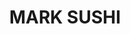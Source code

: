 ---
layout: place
title: "MARK SUSHI"
permalink: /colorado/lakewood/mark-sushi.html
stateAbbr: CO
stateName: Colorado
cityName: Lakewood
seo:
  name: "MARK SUSHI"
  type: Restaurant
  links: https://order.online/business/mark-sushi-13082355
description: "MARK SUSHI serves delicious sushi in Lakewood, Colorado. Try fresh Japanese dishes for a great dining experience. "
place_id: ChIJn6uSXgCFa4cRTFXq2IcgAgA
photos:
  - name: >-
      places/ChIJn6uSXgCFa4cRTFXq2IcgAgA/photos/AeeoHcIXSZfTlqnjCCj_UACkORf9nP96MUFtZKMQ_I_IaQnfsfD23zlBher-00gnPSAl3FZfqsltgaD94MoQ4rVL6i5rOCNPfENXO-zLE0ibBFfsEhKi6LvP-WlaHwGgN3nh-kn0KKe3HmLhSgl6snw4PWS8zHyrvHg12YLmk-3tR5iWho_Lif0Nuh8Gi63halNsbLCt_kUva_igoS2BzfQsRMMNCrD6AXPQtOsQ86xpa0DG0jrREMBA3kVDkpFycvPNw-EnJyHRUoBcNkZCdXnCB1q3nWx_MaoS4U20hLXmIhfJqg
    widthPx: 4032
    heightPx: 3024
    authorAttributions:
      - displayName: MARK SUSHI
        uri: https://maps.google.com/maps/contrib/110834337406893218371
        photoUri: >-
          https://lh3.googleusercontent.com/a-/ALV-UjXpXoYf1X0fVSlUYZ1l-8HSjWypAEc_nRxEWeXXMqrAi-0xq6tX=s100-p-k-no-mo
    flagContentUri: >-
      https://www.google.com/local/imagery/report/?cb_client=maps_api_places.places_api&image_key=!1e10!2sAF1QipNkzAeeZinlMryVsT2T-62UXZe2SFVL5XFOR2Ke&hl=en-US
    googleMapsUri: >-
      https://www.google.com/maps/place//data=!3m4!1e2!3m2!1sAF1QipNkzAeeZinlMryVsT2T-62UXZe2SFVL5XFOR2Ke!2e10!4m2!3m1!1s0x876b85005e92ab9f:0x22087d8ea554c
  - name: >-
      places/ChIJn6uSXgCFa4cRTFXq2IcgAgA/photos/AeeoHcJRdMvaJd1pI0eIoGnXKT_BpAGPS1EKhPlBshBFIY0y_yBQmbdSl3_SC8rewI9fJ37EAqXJ8iwwswwOVlwYHWW43hkLlnIS9rLYEU9hUMZ786MZ6vMi1IREJHHQFEgH2cMWXwxiX-9bTW1LLBOGzR37z7hfdt1ugYOEP_Z0CSbAJJrwhz2Lymi3NdITCTnPHsnu3Ddmiter9QpoGOcvaFApSbBV_UhcGGjGky_EWmgGHfMGPcAvw7FUTCzIL2M9yHLE2kYPpAD-E5O70KD9Wsg_Zkigf1KTALgoBTsDITAGtA
    widthPx: 1562
    heightPx: 2048
    authorAttributions:
      - displayName: MARK SUSHI
        uri: https://maps.google.com/maps/contrib/110834337406893218371
        photoUri: >-
          https://lh3.googleusercontent.com/a-/ALV-UjXpXoYf1X0fVSlUYZ1l-8HSjWypAEc_nRxEWeXXMqrAi-0xq6tX=s100-p-k-no-mo
    flagContentUri: >-
      https://www.google.com/local/imagery/report/?cb_client=maps_api_places.places_api&image_key=!1e10!2sAF1QipMURrLc4JXwce0mtdZVdCFcgihb3LuSR5QGU-xS&hl=en-US
    googleMapsUri: >-
      https://www.google.com/maps/place//data=!3m4!1e2!3m2!1sAF1QipMURrLc4JXwce0mtdZVdCFcgihb3LuSR5QGU-xS!2e10!4m2!3m1!1s0x876b85005e92ab9f:0x22087d8ea554c
  - name: >-
      places/ChIJn6uSXgCFa4cRTFXq2IcgAgA/photos/AeeoHcLLCcUi9aDKjsPH0XlhRHXcvvEMCU3qyNHcDyoNlFFHVJ0j44RIaHOzQAe-MjkVT0vS7CToLYuNc6caXqzOzD6sA27KwO0Fh6-_saRL4eeZVKZzAYkCh7mSHNlUIQNRl2MgJxAiwAHDwoBqmLKReyysx3bEl8qpDEmEP-ZoM_FJXjY6tX1yBy4DnGGlvB9JLG-zozeoJw42mlB2tAlecctaXiYZEF8VFgusqXfe0yWwKz8_HqwUBaPaALB2LtQXqmSF5Iz6_7A8krVI_vkE8mHdgFmyeph6UM3GFpVNCUeP1SrTJHT0kcnwkatD20gHeszD74Eg7L3rvZoIs1aIJLGiKHzrHQFl9lEoYDjt67onfiR9m6NR_KU7PKOwheUNdX4kJZT1eFK6KTFviAqmO-cV0CPSCUgFIPVxwxQQ7QCXzbrT0GAECTgmMKs0mn9w
    widthPx: 2048
    heightPx: 1536
    authorAttributions:
      - displayName: melissa medina
        uri: https://maps.google.com/maps/contrib/102861605715549268720
        photoUri: >-
          https://lh3.googleusercontent.com/a/ACg8ocJluqjEyv8NzH7ciWcoYX6nyie9m-6r7ewtA44HQoqX-80bBw=s100-p-k-no-mo
    flagContentUri: >-
      https://www.google.com/local/imagery/report/?cb_client=maps_api_places.places_api&image_key=!1e10!2sCIABIhAIN0uGDRNDaWfkQxQACbEs&hl=en-US
    googleMapsUri: >-
      https://www.google.com/maps/place//data=!3m4!1e2!3m2!1sCIABIhAIN0uGDRNDaWfkQxQACbEs!2e10!4m2!3m1!1s0x876b85005e92ab9f:0x22087d8ea554c
  - name: >-
      places/ChIJn6uSXgCFa4cRTFXq2IcgAgA/photos/AeeoHcLteabk_RPs1ncC9oB1gQz9r75d5Q5QxnOrsNLq2U5IMcsHEOhT_Kd65osuOzB5IAU-LnJ8hJP6lGHI9vXN99vsGeWeATWfBROrxozFVJyY4jPLA2vdZQ3vA3ch2KWxZ7HSecouj8KOSR-RY_IcweE887FxDbL74WaRZ_8a-AYLdlJ3mTJnA_6cT_FlKh_lGPEIWOa17mnOFSEkeCup6ct00rYdrJP9ImQrFSIFJ_0nzVo5pDBToJAvlWHhOOx8ZbveHZjj9WUbMPpnCJCiQGJLtp1FZouN4s7tMIpFUvkc8A
    widthPx: 3726
    heightPx: 2796
    authorAttributions:
      - displayName: MARK SUSHI
        uri: https://maps.google.com/maps/contrib/110834337406893218371
        photoUri: >-
          https://lh3.googleusercontent.com/a-/ALV-UjXpXoYf1X0fVSlUYZ1l-8HSjWypAEc_nRxEWeXXMqrAi-0xq6tX=s100-p-k-no-mo
    flagContentUri: >-
      https://www.google.com/local/imagery/report/?cb_client=maps_api_places.places_api&image_key=!1e10!2sAF1QipMFERdpkBvvNt7weL_POCsSY68Tw3oaDr3O8ovi&hl=en-US
    googleMapsUri: >-
      https://www.google.com/maps/place//data=!3m4!1e2!3m2!1sAF1QipMFERdpkBvvNt7weL_POCsSY68Tw3oaDr3O8ovi!2e10!4m2!3m1!1s0x876b85005e92ab9f:0x22087d8ea554c
  - name: >-
      places/ChIJn6uSXgCFa4cRTFXq2IcgAgA/photos/AeeoHcLavIjggylZvJCaGWvsOT7d91vMNPhQgxchqmkepEMTRzmgITtfS2pvX48su3WdnGuUWT2ZjggDy_SQAEUPuI9USrlFHJn8WL5lrTnqcCn64nELPHftCFry1ygCApgtWPvcxbNdN8XCplpRk0dTmatPcwYlpY7XbX01YJjZxP5tKT7f8-sX64k7Zs8moxo-F1_vBXCkgXqPlNMu6G8nq7xr5YAKv09xTkYZMHPgbs648eDXHUner_JHDfGdsQwSomS0aEpJjUEHB_PdWDsKPVGOuK6-8LmNJhfxTpkajClteQ
    widthPx: 4032
    heightPx: 3024
    authorAttributions:
      - displayName: MARK SUSHI
        uri: https://maps.google.com/maps/contrib/110834337406893218371
        photoUri: >-
          https://lh3.googleusercontent.com/a-/ALV-UjXpXoYf1X0fVSlUYZ1l-8HSjWypAEc_nRxEWeXXMqrAi-0xq6tX=s100-p-k-no-mo
    flagContentUri: >-
      https://www.google.com/local/imagery/report/?cb_client=maps_api_places.places_api&image_key=!1e10!2sAF1QipPv-B9ePBrC-pVq3VlGRdlTRBiIqse2x8XeKIOO&hl=en-US
    googleMapsUri: >-
      https://www.google.com/maps/place//data=!3m4!1e2!3m2!1sAF1QipPv-B9ePBrC-pVq3VlGRdlTRBiIqse2x8XeKIOO!2e10!4m2!3m1!1s0x876b85005e92ab9f:0x22087d8ea554c
  - name: >-
      places/ChIJn6uSXgCFa4cRTFXq2IcgAgA/photos/AeeoHcI1CoYC2-YSqon5doDtVU3wYhAjC0SjEWj4taGneAhrcG2lW768mSF1iNOOPO2Ghl4Cmfeg94YPgaTcswRBhY8d9idtatWXH7Mpg1uGBI-avMANwQNy3om_Ft9sQWk8A8oPlyckc0F54KDdEGMohFrdDyrHWo3PuKHBNiV0T6FJ2IPpaODnjao7EVqJ-Jc1PPS-I5rGXaOGGmCCXVS2FRyS2ZFJhMd8Hn9ZbFY4wDQNxipQn3IgCaxBVve77ehRp9ihYJr_2hxrzenu4gSoZx0LFKjqlO5MpWbaMWmyaEYMkQ
    widthPx: 1225
    heightPx: 1540
    authorAttributions:
      - displayName: MARK SUSHI
        uri: https://maps.google.com/maps/contrib/110834337406893218371
        photoUri: >-
          https://lh3.googleusercontent.com/a-/ALV-UjXpXoYf1X0fVSlUYZ1l-8HSjWypAEc_nRxEWeXXMqrAi-0xq6tX=s100-p-k-no-mo
    flagContentUri: >-
      https://www.google.com/local/imagery/report/?cb_client=maps_api_places.places_api&image_key=!1e10!2sAF1QipO9_anDF6f-35cc99hCuV3zyEGKeYscaE1eu6Ll&hl=en-US
    googleMapsUri: >-
      https://www.google.com/maps/place//data=!3m4!1e2!3m2!1sAF1QipO9_anDF6f-35cc99hCuV3zyEGKeYscaE1eu6Ll!2e10!4m2!3m1!1s0x876b85005e92ab9f:0x22087d8ea554c
  - name: >-
      places/ChIJn6uSXgCFa4cRTFXq2IcgAgA/photos/AeeoHcKwn3rU1pBFj4S9fiFk61CpmC12LUhuvwpfWmtgSfi0quMwL5Gp5NIpjeqiMgWYyMtip9RefcoElAlbAr4XLpRQkbDYKZNoygExWdIa--TOYWOV_ADkLlk85q-YLw5eJJgvCgRyyKANnQ_C_9wjWsaZwSj5K2I2ZnA6IywB3xgIS9PuluSpqnS9B33b6CU3n-EnpcW3jpcBfMplcI4Z936FWOhhM42tA3y-AlHmGoLvnrJBPQNGunBn8G6hqkyv-vjT-34qY4S-ddHfSUqSNr7jheY2ymwSY3X21vLl8gN_iA
    widthPx: 2048
    heightPx: 1536
    authorAttributions:
      - displayName: MARK SUSHI
        uri: https://maps.google.com/maps/contrib/110834337406893218371
        photoUri: >-
          https://lh3.googleusercontent.com/a-/ALV-UjXpXoYf1X0fVSlUYZ1l-8HSjWypAEc_nRxEWeXXMqrAi-0xq6tX=s100-p-k-no-mo
    flagContentUri: >-
      https://www.google.com/local/imagery/report/?cb_client=maps_api_places.places_api&image_key=!1e10!2sAF1QipOaVdW-9RwxPfCccDycIPNBIQ9JVP5PT7vzRwp1&hl=en-US
    googleMapsUri: >-
      https://www.google.com/maps/place//data=!3m4!1e2!3m2!1sAF1QipOaVdW-9RwxPfCccDycIPNBIQ9JVP5PT7vzRwp1!2e10!4m2!3m1!1s0x876b85005e92ab9f:0x22087d8ea554c
  - name: >-
      places/ChIJn6uSXgCFa4cRTFXq2IcgAgA/photos/AeeoHcIPi6RtiQigjmRBJXSixQj1soQa5J-_3DMfirla7TvhDgDo7DdNI1jKC6BM6AoaxbMThNDDhJoatNLkcoVaNyrV3Os-l0vIrb1-qtPZKmZOedWgHTaPr3B9nWabFUfGAFUvPJ1mJtKo_M_Yel2yXYkj1CMNNmlROuHeGj9QDTyDVrhf516FmIfWrlwc8nAhY1NzsediG4IKW01PacGc9Ddmb_wTyIvtSbBojswbzGcK9jsTO4DkDpa_Z8eZXYbmXEHC4Vy576Xd3QhVzuNxnfWIPeZuWLUxdpW0_pKUpIILMw
    widthPx: 3024
    heightPx: 4032
    authorAttributions:
      - displayName: MARK SUSHI
        uri: https://maps.google.com/maps/contrib/110834337406893218371
        photoUri: >-
          https://lh3.googleusercontent.com/a-/ALV-UjXpXoYf1X0fVSlUYZ1l-8HSjWypAEc_nRxEWeXXMqrAi-0xq6tX=s100-p-k-no-mo
    flagContentUri: >-
      https://www.google.com/local/imagery/report/?cb_client=maps_api_places.places_api&image_key=!1e10!2sAF1QipNR8qutXHUFb18s07nz_k3DrugN0vVBYjN7xVvG&hl=en-US
    googleMapsUri: >-
      https://www.google.com/maps/place//data=!3m4!1e2!3m2!1sAF1QipNR8qutXHUFb18s07nz_k3DrugN0vVBYjN7xVvG!2e10!4m2!3m1!1s0x876b85005e92ab9f:0x22087d8ea554c
  - name: >-
      places/ChIJn6uSXgCFa4cRTFXq2IcgAgA/photos/AeeoHcLvSyBB1kAt_g27alCv4cqve0waZqxBCqqrM5yAdYVuTuGcVtABXIMaQ_qtqx0-E-VAzKBit3Xhbps_30a6w6fWDV3G276ldbQ7EuTvWWDxhGaVf9o_r2dyBKBRuUBxSxGGbf5cxasGGImUju3XaVlk5_gmvbT3fnZ-hL4u_7zk-OQKpUk_I-x6bY4a3dj1DlL0y45zUcdrM16cPMWBcKF-Nu_B4_06Q2Tn7sS10ev0ihrE0tjAGQbSdk3aw28JFHL4IVAU0JC7mblp_EBNYSQcnT0r6LN3axeu5Fd1wedgWM0yvZbnXLUgPQSvRKc5hnL4bh0X_PAWg1asCDRlrITvB7tSOfwHVhdiAoOoY7j6D6aNxYDBY1HJYS0v9N84UtfyEePpDRRbuRqSuCEAbrtKoHWe6U5R_r1aeqIpLkpXhy5c
    widthPx: 3024
    heightPx: 4032
    authorAttributions:
      - displayName: mi san hlaing
        uri: https://maps.google.com/maps/contrib/108648550914043364763
        photoUri: >-
          https://lh3.googleusercontent.com/a-/ALV-UjWlAxmmCaUwLQvJnrgd975FLp3kT7J505D6ohhTh602rJdUufGV=s100-p-k-no-mo
    flagContentUri: >-
      https://www.google.com/local/imagery/report/?cb_client=maps_api_places.places_api&image_key=!1e10!2sCIHM0ogKEICAgIDnuJPUrQE&hl=en-US
    googleMapsUri: >-
      https://www.google.com/maps/place//data=!3m4!1e2!3m2!1sCIHM0ogKEICAgIDnuJPUrQE!2e10!4m2!3m1!1s0x876b85005e92ab9f:0x22087d8ea554c
  - name: >-
      places/ChIJn6uSXgCFa4cRTFXq2IcgAgA/photos/AeeoHcJJvFYMSd9i-Kdmkya36DOjiUQtIVp_z9lIWupLwQajzF0FsqyN5XYn1rx44SA3ffi9G8__vPgyKqyfDm4gMQ04sC-wLJaihbcPMF-g4Mx67rytZkPxE_Haus6sosm0Y6PylpZoh1ddFEK2ryzNWyrWfkfHIHYgutHgmBAIWHFTnRJDSMIvsWUUI0Sm2XmKUcRv2qbwhP54Hi7khjDVp8aaY74DRvY2PO2hQmH2St1iarJ6rhu_AJPJdkwM3ZFkMpoDuZRTPrmojsWgDAKj36eAjtiZAwYdCWMZk-reMiYiKQ
    widthPx: 4032
    heightPx: 3024
    authorAttributions:
      - displayName: MARK SUSHI
        uri: https://maps.google.com/maps/contrib/110834337406893218371
        photoUri: >-
          https://lh3.googleusercontent.com/a-/ALV-UjXpXoYf1X0fVSlUYZ1l-8HSjWypAEc_nRxEWeXXMqrAi-0xq6tX=s100-p-k-no-mo
    flagContentUri: >-
      https://www.google.com/local/imagery/report/?cb_client=maps_api_places.places_api&image_key=!1e10!2sAF1QipP-8yN_CrESWpchDI7D6fwyqrFS8UVvLzZr6OX2&hl=en-US
    googleMapsUri: >-
      https://www.google.com/maps/place//data=!3m4!1e2!3m2!1sAF1QipP-8yN_CrESWpchDI7D6fwyqrFS8UVvLzZr6OX2!2e10!4m2!3m1!1s0x876b85005e92ab9f:0x22087d8ea554c
address: 14500 West Colfax Avenue, Entrance number 5, Lakewood, CO 80401, USA
street: 14500 West Colfax Avenue, Entrance number 5
city: Lakewood
state: CO
zip: '80401'
country: USA
neighborhood: Denver West
latitude: '39.730828'
longitude: '-105.161675'
accessibility_options:
  wheelchairAccessibleParking: true
  wheelchairAccessibleEntrance: true
  wheelchairAccessibleSeating: true
business_status: OPERATIONAL
name: MARK SUSHI
google_maps_links:
  directionsUri: >-
    https://www.google.com/maps/dir//''/data=!4m7!4m6!1m1!4e2!1m2!1m1!1s0x876b85005e92ab9f:0x22087d8ea554c!3e0
  placeUri: https://maps.google.com/?cid=598717785331020
  writeAReviewUri: >-
    https://www.google.com/maps/place//data=!4m3!3m2!1s0x876b85005e92ab9f:0x22087d8ea554c!12e1
  reviewsUri: >-
    https://www.google.com/maps/place//data=!4m4!3m3!1s0x876b85005e92ab9f:0x22087d8ea554c!9m1!1b1
  photosUri: >-
    https://www.google.com/maps/place//data=!4m3!3m2!1s0x876b85005e92ab9f:0x22087d8ea554c!10e5
primary_type: Asian Restaurant
opening_hours:
  regular: null
  current: null
secondary_opening_hours:
  regular:
    weekdayDescriptions: null
    type: null
  current:
    weekdayDescriptions: null
    type: null
phone: (720) 403-1294
price_level: PRICE_LEVEL_MODERATE
price_range: $10 &ndash; $20
rating: '4.6'
rating_count: 75
website: https://order.online/business/mark-sushi-13082355
reviews: null
parking_options: null
payment_options: null
allow_dogs: null
curbside_pickup: null
delivery: null
dine_in: null
good_for_children: null
good_for_groups: null
good_for_sports: null
live_music: null
menu_for_children: null
outdoor_seating: null
reservable: null
restroom: null
serves_beer: null
serves_breakfast: null
serves_brunch: null
serves_cocktails: null
serves_coffee: null
serves_dinner: null
serves_dessert: null
serves_lunch: null
serves_vegetarian_food: null
serves_wine: null
takeout: null
summary: null

---
